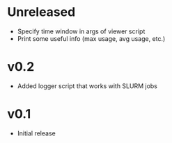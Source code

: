 # Unreleased
- Specify time window in args of viewer script
- Print some useful info (max usage, avg usage, etc.)

# v0.2
- Added logger script that works with SLURM jobs

# v0.1
- Initial release
